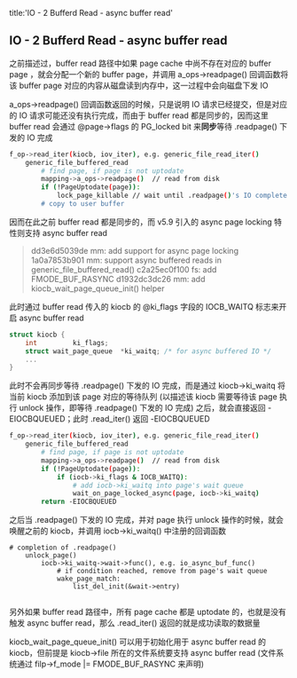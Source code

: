 title:'IO - 2 Bufferd Read - async buffer read'
## IO - 2 Bufferd Read - async buffer read


之前描述过，buffer read 路径中如果 page cache 中尚不存在对应的 buffer page ，就会分配一个新的 buffer page，并调用 a_ops->readpage() 回调函数将该 buffer page 对应的内容从磁盘读到内存中，这一过程中会向磁盘下发 IO

a_ops->readpage() 回调函数返回的时候，只是说明 IO 请求已经提交，但是对应的 IO 请求可能还没有执行完成，而由于 buffer read 都是同步的，因而这里 buffer read 会通过 @page->flags 的 PG_locked bit 来**同步**等待 .readpage() 下发的 IO 完成

```sh
f_op->read_iter(kiocb, iov_iter), e.g. generic_file_read_iter()
    generic_file_buffered_read
        # find page, if page is not uptodate
        mapping->a_ops->readpage()  // read from disk
        if (!PageUptodate(page)):
            lock_page_killable // wait until .readpage()'s IO complete    
        # copy to user buffer
```

因而在此之前 buffer read 都是同步的，而 v5.9 引入的 async page locking 特性则支持 async buffer read

> dd3e6d5039de mm: add support for async page locking
> 1a0a7853b901 mm: support async buffered reads in generic_file_buffered_read()
> c2a25ec0f100 fs: add FMODE_BUF_RASYNC
> d1932dc3dc26 mm: add kiocb_wait_page_queue_init() helper


此时通过 buffer read 传入的 kiocb 的 @ki_flags 字段的 IOCB_WAITQ 标志来开启 async buffer read

```c
struct kiocb {
	int			ki_flags;
	struct wait_page_queue	*ki_waitq; /* for async buffered IO */
	...
}
```

此时不会再同步等待 .readpage() 下发的 IO 完成，而是通过 kiocb->ki_waitq 将当前 kiocb 添加到该 page 对应的等待队列 (以描述该 kiocb 需要等待该 page 执行 unlock 操作，即等待 .readpage() 下发的 IO 完成) 之后，就会直接返回 -EIOCBQUEUED；此时 .read_iter() 返回 -EIOCBQUEUED

```sh
f_op->read_iter(kiocb, iov_iter), e.g. generic_file_read_iter()
    generic_file_buffered_read
        # find page, if page is not uptodate
        mapping->a_ops->readpage()  // read from disk
        if (!PageUptodate(page)):
            if (iocb->ki_flags & IOCB_WAITQ):
                # add iocb->ki_waitq into page's wait queue
                wait_on_page_locked_async(page, iocb->ki_waitq)
        return -EIOCBQUEUED
```

之后当 .readpage() 下发的 IO 完成，并对 page 执行 unlock 操作的时候，就会唤醒之前的 kiocb，并调用 iocb->ki_waitq() 中注册的回调函数

```
# completion of .readpage()
    unlock_page()
        iocb->ki_waitq->wait->func(), e.g. io_async_buf_func()
            # if condition reached, remove from page's wait queue
            wake_page_match:
                list_del_init(&wait->entry) 
            
```

另外如果 buffer read 路径中，所有 page cache 都是 uptodate 的，也就是没有触发 async buffer read，那么 .read_iter() 返回的就是成功读取的数据量


kiocb_wait_page_queue_init() 可以用于初始化用于 async buffer read 的 kiocb，但前提是 kiocb->file 所在的文件系统要支持 async buffer read (文件系统通过 filp->f_mode |= FMODE_BUF_RASYNC 来声明)